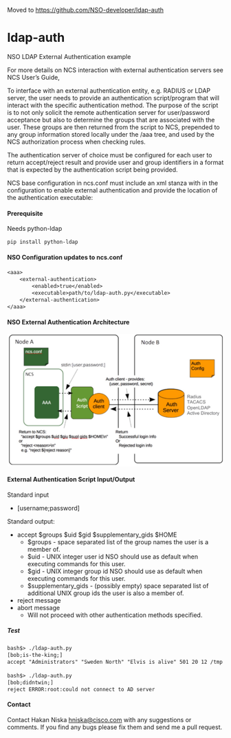 Moved to https://github.com/NSO-developer/ldap-auth

# ldap-auth
NSO LDAP External Authentication example

For more details on NCS interaction with external authentication servers see NCS User’s Guide,

To interface with an external authentication entity, e.g. RADIUS or LDAP server, the user needs to provide an authentication script/program that will interact with the specific authentication method.  The purpose of the script is to not only solicit the remote authentication server for user/password acceptance but also to determine the groups that are associated with the user.  These groups are then returned from the script to NCS, prepended to any group information stored locally under the /aaa tree, and used by the NCS authorization process when checking rules.

The authentication server of choice must be configured for each user to return accept/reject result and provide user and group identifiers in a format that is expected by the authentication script being provided.

NCS base configuration in ncs.conf must include an <external-authentication> xml stanza with in the <aaa> configuration to enable external authentication and provide the location of the authentication executable:

#### Prerequisite

Needs python-ldap
```
pip install python-ldap
```

#### NSO Configuration updates to ncs.conf
```
<aaa>
    <external-authentication>
        <enabled>true</enabled>
        <executable>path/to/ldap-auth.py</executable>
    </external-authentication>
</aaa>
```

#### NSO External Authentication Architecture
![architecture](img/external_auth_architecture.jpg)

#### External Authentication Script Input/Output
Standard input
* [username;password]

Standard output:
* accept $groups $uid $gid $supplementary_gids $HOME
    * $groups - space separated list of the group names the user is a member of.
    * $uid - UNIX integer user id NSO should use as default when executing commands for this user.
    * $gid - UNIX integer group id NSO should use as default when executing commands for this user.
    * $supplementary_gids - (possibly empty) space separated list of additional UNIX group ids the user is also a member of.
* reject message
* abort message
  * Will not proceed with other authentication methods specified.

##### Test

```
bash$> ./ldap-auth.py
[bob;is-the-king;]
accept "Administrators" "Sweden North" "Elvis is alive" 501 20 12 /tmp

bash$> ./ldap-auth.py
[bob;didntwin;]
reject ERROR:root:could not connect to AD server
```
#### Contact

Contact Hakan Niska <hniska@cisco.com> with any suggestions or comments. If you find any bugs please fix them and send me a pull request.
